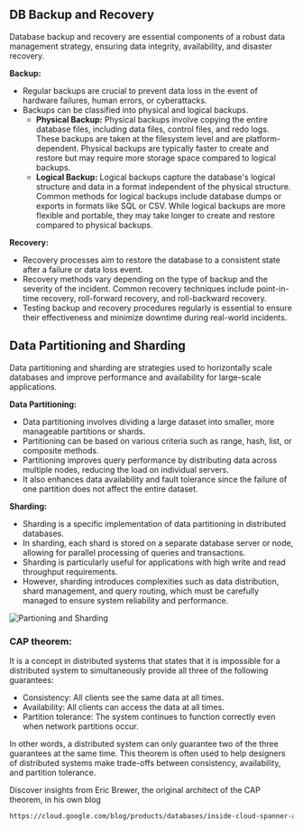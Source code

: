 ## DB Backup and Recovery

Database backup and recovery are essential components of a robust data management strategy, ensuring data integrity, availability, and disaster recovery.

**Backup:**
- Regular backups are crucial to prevent data loss in the event of hardware failures, human errors, or cyberattacks.
- Backups can be classified into physical and logical backups.
  - **Physical Backup:** Physical backups involve copying the entire database files, including data files, control files, and redo logs. These backups are taken at the filesystem level and are platform-dependent. Physical backups are typically faster to create and restore but may require more storage space compared to logical backups.
  - **Logical Backup:** Logical backups capture the database's logical structure and data in a format independent of the physical structure. Common methods for logical backups include database dumps or exports in formats like SQL or CSV. While logical backups are more flexible and portable, they may take longer to create and restore compared to physical backups.

**Recovery:**
- Recovery processes aim to restore the database to a consistent state after a failure or data loss event.
- Recovery methods vary depending on the type of backup and the severity of the incident. Common recovery techniques include point-in-time recovery, roll-forward recovery, and roll-backward recovery.
- Testing backup and recovery procedures regularly is essential to ensure their effectiveness and minimize downtime during real-world incidents.


## Data Partitioning and Sharding

Data partitioning and sharding are strategies used to horizontally scale databases and improve performance and availability for large-scale applications.

**Data Partitioning:**
- Data partitioning involves dividing a large dataset into smaller, more manageable partitions or shards.
- Partitioning can be based on various criteria such as range, hash, list, or composite methods.
- Partitioning improves query performance by distributing data across multiple nodes, reducing the load on individual servers.
- It also enhances data availability and fault tolerance since the failure of one partition does not affect the entire dataset.

**Sharding:**
- Sharding is a specific implementation of data partitioning in distributed databases.
- In sharding, each shard is stored on a separate database server or node, allowing for parallel processing of queries and transactions.
- Sharding is particularly useful for applications with high write and read throughput requirements.
- However, sharding introduces complexities such as data distribution, shard management, and query routing, which must be carefully managed to ensure system reliability and performance.

![Partioning and Sharding](https://res.cloudinary.com/dxnufruex/image/upload/c_limit,q_auto,w_1200/v1671666242/macrometa-web/images/6347a20e8598ff81de4fc4f7_QVjhYNKEHaJ3ZumpY0xicg19Tqoj0vHOVEHklTYHI65E9oG-t9sg0hZcokmdJI26_VDNkbnynbNvvF0Rl6Crx8cqq_Ffq129xsPbykCGqE8LLwPkKDaJ2zUQNJ0H55otwnNMi8IDEPE8ki4nPULl1RY6VLhh2DrsuuRs2fx0tNr9UyBOq0RAg0SLOg.png)


### CAP theorem:

It is a concept in distributed systems that states that it is impossible for a distributed system to simultaneously provide all three of the following guarantees:

- Consistency: All clients see the same data at all times.
- Availability: All clients can access the data at all times.
- Partition tolerance: The system continues to function correctly even when network partitions occur.

In other words, a distributed system can only guarantee two of the three guarantees at the same time. This theorem is often used to help designers of distributed systems make trade-offs between consistency, availability, and partition tolerance.

Discover insights from Eric Brewer, the original architect of the CAP theorem, in his own blog

```bash
https://cloud.google.com/blog/products/databases/inside-cloud-spanner-and-the-cap-theorem
```

